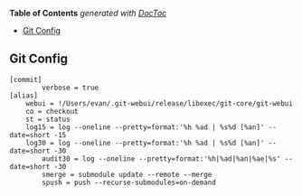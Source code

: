 <!-- START doctoc generated TOC please keep comment here to allow auto update -->
<!-- DON'T EDIT THIS SECTION, INSTEAD RE-RUN doctoc TO UPDATE -->
**Table of Contents**  *generated with [DocToc](https://github.com/thlorenz/doctoc)*

- [Git Config](#git-config)

<!-- END doctoc generated TOC please keep comment here to allow auto update -->

## Git Config

```
[commit]
        verbose = true
[alias]
    webui = !/Users/evan/.git-webui/release/libexec/git-core/git-webui
    co = checkout
    st = status
    log15 = log --oneline --pretty=format:'%h %ad | %s%d [%an]' --date=short -15
    log30 = log --oneline --pretty=format:'%h %ad | %s%d [%an]' --date=short -30
        audit30 = log --oneline --pretty=format:'%h|%ad|%an|%ae|%s' --date=short -30
        smerge = submodule update --remote --merge
        spush = push --recurse-submodules=on-demand  
```